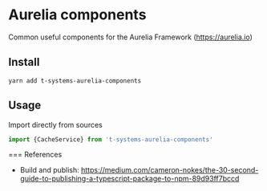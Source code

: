 # Aurelia components
Common useful components for the Aurelia Framework (https://aurelia.io)

## Install

```shell script
yarn add t-systems-aurelia-components
```

## Usage

Import directly from sources
```typescript
import {CacheService} from 't-systems-aurelia-components'
```

=== References
* Build and publish: https://medium.com/cameron-nokes/the-30-second-guide-to-publishing-a-typescript-package-to-npm-89d93ff7bccd
